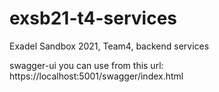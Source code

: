 # exsb21-t4-services
Exadel Sandbox 2021, Team4, backend services

swagger-ui you can use from this url: https://localhost:5001/swagger/index.html
